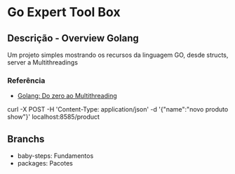 # Go Expert Tool Box

## Descrição - Overview Golang
Um projeto simples mostrando os recursos da linguagem GO, desde structs, server a Multithreadings
### Referência
 - [Golang: Do zero ao Multithreading](https://www.youtube.com/watch?v=_4JpGnoh0Pg&t=1990s)

 curl -X POST -H 'Content-Type: application/json' -d '{"name":"novo produto show"}' localhost:8585/product
## Branchs
- baby-steps: Fundamentos
- packages: Pacotes